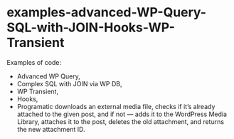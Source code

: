 # examples-advanced-WP-Query-SQL-with-JOIN-Hooks-WP-Transient
Examples of code: 
- Advanced WP Query, 
- Complex SQL with JOIN via WP DB, 
- WP Transient, 
- Hooks, 
- Programatic downloads an external media file, checks if it’s already attached to the given post, and if not — adds it to the WordPress Media Library, attaches it to the post, deletes the old attachment, and returns the new attachment ID.
